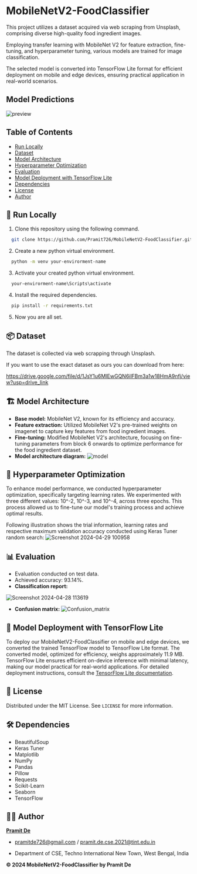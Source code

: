 
# MobileNetV2-FoodClassifier

This project utilizes a dataset acquired via web scraping from Unsplash, comprising diverse high-quality food ingredient images.

Employing transfer learning with MobileNet V2 for feature extraction, fine-tuning, and hyperparameter tuning, various models are trained for image classification.

The selected model is converted into TensorFlow Lite format for efficient deployment on mobile and edge devices, ensuring practical application in real-world scenarios.


## Model Predictions
![preview](https://github.com/user-attachments/assets/e1a332d6-0a8a-4d68-a36d-4660cff3f06b)


## Table of Contents

- [Run Locally](#🏃-run-locally)
- [Dataset](#📦dataset)
- [Model Architecture](#🏗️-model-architecture)
- [Hyperparameter Optimization](#🧠-hyperparameter-optimization)
- [Evaluation](#📊-evaluation)
- [Model Deployment with TensorFlow Lite](#📱-model-deployment-with-tensorflow-lite)
- [Dependencies](#🛠️-dependencies)
- [License](#📄-license)
- [Author](#🧑‍💻-author)



## 🏃 Run Locally

1. Clone this repository using the following command.
```bash
  git clone https://github.com/Pramit726/MobileNetV2-FoodClassifier.git
```

2. Create a new python virtual environment.

```bash
  python -m venv your-envirorment-name
```
3. Activate your created python virtual environment.

```bash
  your-envirorment-name\Scripts\activate
```

4. Install the required dependencies.

```bash
  pip install -r requirements.txt
```
5. Now you are all set.

    
## 📦 Dataset

The dataset is collected via web scrapping through Unsplash.

If you want to use the exact dataset as ours you can download from here:

https://drive.google.com/file/d/1JsY1u6MIEwGQN6ilFBm3a1w18HmA9nfj/view?usp=drive_link

## 🏗️ Model Architecture

- **Base model:** MobileNet V2, known for its efficiency and accuracy.
- **Feature extraction:** Utilized MobileNet V2's pre-trained weights on imagenet to capture key features from food ingredient images.
- **Fine-tuning:** Modified MobileNet V2's architecture, focusing on fine-tuning parameters from block 6 onwards to optimize performance for the food ingredient dataset.
- **Model architecture diagram:**
![model](https://github.com/user-attachments/assets/a9aecdf2-826b-4abb-bdac-09d412473b35)



## 🧠 Hyperparameter Optimization

To enhance model performance, we conducted hyperparameter optimization, specifically targeting learning rates. We experimented with three different values: 10^-2, 10^-3, and 10^-4, across three epochs. This process allowed us to fine-tune our model's training process and achieve optimal results.

Following illustration shows the trial information, learning rates and respective maximum validation accuracy conducted using Keras Tuner random search:
![Screenshot 2024-04-29 100958](https://github.com/Pramit726/MobileNetV2-FoodClassifier/assets/149934842/604af5af-8bda-434c-bfea-268c131613c9)


## 📊 Evaluation

- Evaluation conducted on test data.
- Achieved accuracy: 93.14%.
- **Classification report:**
  
![Screenshot 2024-04-28 113619](https://github.com/Pramit726/MobileNetV2-FoodClassifier/assets/149934842/2d89db7c-42c2-450f-bea4-5c23ed6cca18)


- **Confusion matrix:**
![Confusion_matrix](https://github.com/user-attachments/assets/5d9e5927-4098-4600-bc67-6dc654a79764)



## 📱 Model Deployment with TensorFlow Lite

To deploy our MobileNetV2-FoodClassifier on mobile and edge devices, we converted the trained TensorFlow model to TensorFlow Lite format. The converted model, optimized for efficiency, weighs approximately 11.9 MB. TensorFlow Lite ensures efficient on-device inference with minimal latency, making our model practical for real-world applications. For detailed deployment instructions, consult the [TensorFlow Lite documentation](https://www.tensorflow.org/lite/guide).


## 📄 License
Distributed under the MIT License. See `LICENSE` for more information.

## 🛠️ Dependencies

- BeautifulSoup
- Keras Tuner
- Matplotlib
- NumPy
- Pandas
- Pillow
- Requests
- Scikit-Learn
- Seaborn
- TensorFlow

## 🧑‍💻 Author

 **[Pramit De](https://github.com/Pramit726)**  
 - pramitde726@gmail.com / pramit.de.cse.2021@tint.edu.in 

- Department of CSE, Techno International New Town, West Bengal, India 


**© 2024 MobileNetV2-FoodClassifier by Pramit De** 

